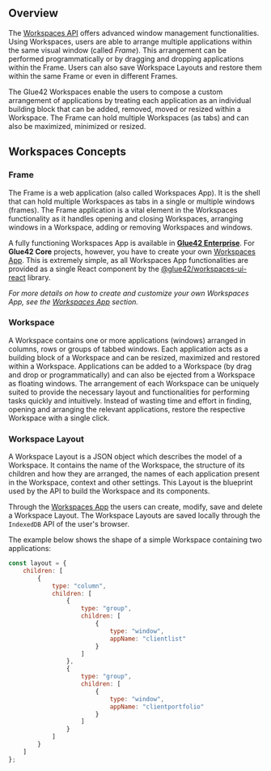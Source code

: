 ## Overview

The [Workspaces API](../../../../reference/core/latest/workspaces/index.html) offers advanced window management functionalities. Using Workspaces, users are able to arrange multiple applications within the same visual window (called *Frame*). This arrangement can be performed programmatically or by dragging and dropping applications within the Frame. Users can also save Workspace Layouts and restore them within the same Frame or even in different Frames.

The Glue42 Workspaces enable the users to compose a custom arrangement of applications by treating each application as an individual building block that can be added, removed, moved or resized within a Workspace. The Frame can hold multiple Workspaces (as tabs) and can also be maximized, minimized or resized. 

## Workspaces Concepts

### Frame

The Frame is a web application (also called Workspaces App). It is the shell that can hold multiple Workspaces as tabs in a single or multiple windows (frames). The Frame application is a vital element in the Workspaces functionality as it handles opening and closing Workspaces, arranging windows in a Workspace, adding or removing Workspaces and windows.

A fully functioning Workspaces App is available in [**Glue42 Enterprise**](https://docs.glue42.com/getting-started/what-is-glue42/general-overview/index.html). For **Glue42 Core** projects, however, you have to create your own [Workspaces App](../workspaces-app/index.html). This is extremely simple, as all Workspaces App functionalities are provided as a single React component by the [@glue42/workspaces-ui-react](https://www.npmjs.com/package/@glue42/workspaces-ui-react) library.

*For more details on how to create and customize your own Workspaces App, see the [Workspaces App](../workspaces-app/index.html) section.*

### Workspace

A Workspace contains one or more applications (windows) arranged in columns, rows or groups of tabbed windows. Each application acts as a building block of a Workspace and can be resized, maximized and restored within a Workspace. Applications can be added to a Workspace (by drag and drop or programmatically) and can also be ejected from a Workspace as floating windows. The arrangement of each Workspace can be uniquely suited to provide the necessary layout and functionalities for performing tasks quickly and intuitively. Instead of wasting time and effort in finding, opening and arranging the relevant applications, restore the respective Workspace with a single click.

### Workspace Layout

A Workspace Layout is a JSON object which describes the model of a Workspace. It contains the name of the Workspace, the structure of its children and how they are arranged, the names of each application present in the Workspace, context and other settings. This Layout is the blueprint used by the API to build the Workspace and its components.

Through the [Workspaces App](../workspaces-app/index.html) the users can create, modify, save and delete a Workspace Layout. The Workspace Layouts are saved locally through the `IndexedDB` API of the user's browser.

The example below shows the shape of a simple Workspace containing two applications:

```javascript
const layout = {
    children: [
        {
            type: "column",
            children: [
                {
                    type: "group",
                    children: [
                        {
                            type: "window",
                            appName: "clientlist"
                        }
                    ]
                },
                {
                    type: "group",
                    children: [
                        {
                            type: "window",
                            appName: "clientportfolio"
                        }
                    ]
                }
            ]
        }
    ]
};
```
